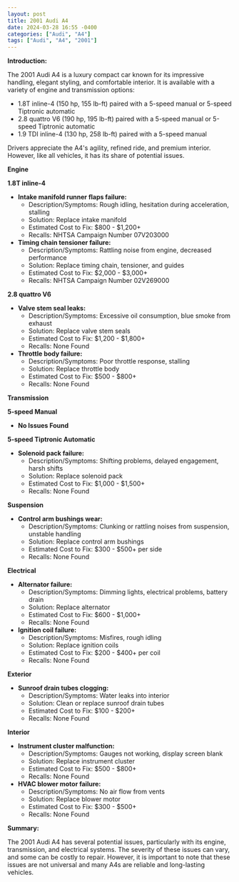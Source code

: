 ```yaml
---
layout: post
title: 2001 Audi A4
date: 2024-03-28 16:55 -0400
categories: ["Audi", "A4"]
tags: ["Audi", "A4", "2001"]
---
```

**Introduction:**

The 2001 Audi A4 is a luxury compact car known for its impressive handling, elegant styling, and comfortable interior. It is available with a variety of engine and transmission options:

* 1.8T inline-4 (150 hp, 155 lb-ft) paired with a 5-speed manual or 5-speed Tiptronic automatic
* 2.8 quattro V6 (190 hp, 195 lb-ft) paired with a 5-speed manual or 5-speed Tiptronic automatic
* 1.9 TDI inline-4 (130 hp, 258 lb-ft) paired with a 5-speed manual

Drivers appreciate the A4's agility, refined ride, and premium interior. However, like all vehicles, it has its share of potential issues.

**Engine**

**1.8T inline-4**

* **Intake manifold runner flaps failure:**
    * Description/Symptoms: Rough idling, hesitation during acceleration, stalling
    * Solution: Replace intake manifold
    * Estimated Cost to Fix: $800 - $1,200+
    * Recalls: NHTSA Campaign Number 07V203000
* **Timing chain tensioner failure:**
    * Description/Symptoms: Rattling noise from engine, decreased performance
    * Solution: Replace timing chain, tensioner, and guides
    * Estimated Cost to Fix: $2,000 - $3,000+
    * Recalls: NHTSA Campaign Number 02V269000

**2.8 quattro V6**

* **Valve stem seal leaks:**
    * Description/Symptoms: Excessive oil consumption, blue smoke from exhaust
    * Solution: Replace valve stem seals
    * Estimated Cost to Fix: $1,200 - $1,800+
    * Recalls: None Found
* **Throttle body failure:**
    * Description/Symptoms: Poor throttle response, stalling
    * Solution: Replace throttle body
    * Estimated Cost to Fix: $500 - $800+
    * Recalls: None Found

**Transmission**

**5-speed Manual**

* **No Issues Found**

**5-speed Tiptronic Automatic**

* **Solenoid pack failure:**
    * Description/Symptoms: Shifting problems, delayed engagement, harsh shifts
    * Solution: Replace solenoid pack
    * Estimated Cost to Fix: $1,000 - $1,500+
    * Recalls: None Found

**Suspension**

* **Control arm bushings wear:**
    * Description/Symptoms: Clunking or rattling noises from suspension, unstable handling
    * Solution: Replace control arm bushings
    * Estimated Cost to Fix: $300 - $500+ per side
    * Recalls: None Found

**Electrical**

* **Alternator failure:**
    * Description/Symptoms: Dimming lights, electrical problems, battery drain
    * Solution: Replace alternator
    * Estimated Cost to Fix: $600 - $1,000+
    * Recalls: None Found
* **Ignition coil failure:**
    * Description/Symptoms: Misfires, rough idling
    * Solution: Replace ignition coils
    * Estimated Cost to Fix: $200 - $400+ per coil
    * Recalls: None Found

**Exterior**

* **Sunroof drain tubes clogging:**
    * Description/Symptoms: Water leaks into interior
    * Solution: Clean or replace sunroof drain tubes
    * Estimated Cost to Fix: $100 - $200+
    * Recalls: None Found

**Interior**

* **Instrument cluster malfunction:**
    * Description/Symptoms: Gauges not working, display screen blank
    * Solution: Replace instrument cluster
    * Estimated Cost to Fix: $500 - $800+
    * Recalls: None Found
* **HVAC blower motor failure:**
    * Description/Symptoms: No air flow from vents
    * Solution: Replace blower motor
    * Estimated Cost to Fix: $300 - $500+
    * Recalls: None Found

**Summary:**

The 2001 Audi A4 has several potential issues, particularly with its engine, transmission, and electrical systems. The severity of these issues can vary, and some can be costly to repair. However, it is important to note that these issues are not universal and many A4s are reliable and long-lasting vehicles.
